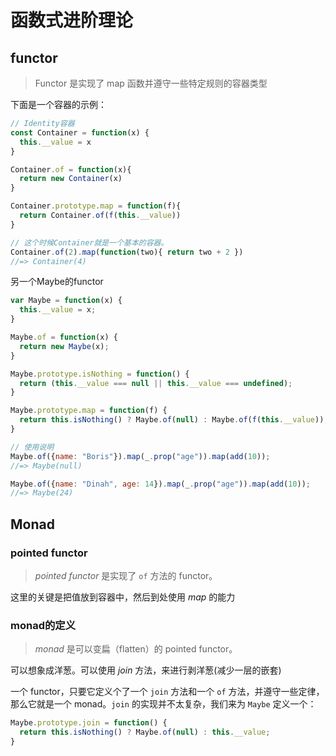# 函数式进阶理论

## functor

> Functor 是实现了 map 函数并遵守一些特定规则的容器类型



下面是一个容器的示例：

```javascript
// Identity容器
const Container = function(x) {
  this.__value = x
}

Container.of = function(x){
  return new Container(x)
}

Container.prototype.map = function(f){
  return Container.of(f(this.__value))
}

// 这个时候Container就是一个基本的容器。
Container.of(2).map(function(two){ return two + 2 })
//=> Container(4)
```



另一个Maybe的functor

```js
var Maybe = function(x) {
  this.__value = x;
}

Maybe.of = function(x) {
  return new Maybe(x);
}

Maybe.prototype.isNothing = function() {
  return (this.__value === null || this.__value === undefined);
}

Maybe.prototype.map = function(f) {
  return this.isNothing() ? Maybe.of(null) : Maybe.of(f(this.__value));
}

// 使用说明
Maybe.of({name: "Boris"}).map(_.prop("age")).map(add(10));
//=> Maybe(null)

Maybe.of({name: "Dinah", age: 14}).map(_.prop("age")).map(add(10));
//=> Maybe(24)
```



## Monad

### pointed functor

>  *pointed functor* 是实现了 `of` 方法的 functor。

这里的关键是把值放到容器中，然后到处使用 *map* 的能力



### monad的定义

> *monad* 是可以变扁（flatten）的 pointed functor。

可以想象成洋葱。可以使用 *join* 方法，来进行剥洋葱(减少一层的嵌套)

一个 functor，只要它定义个了一个 `join` 方法和一个 `of` 方法，并遵守一些定律，那么它就是一个 monad。`join` 的实现并不太复杂，我们来为 `Maybe` 定义一个：

```js
Maybe.prototype.join = function() {
  return this.isNothing() ? Maybe.of(null) : this.__value;
}
```